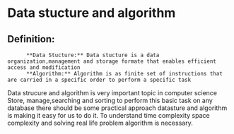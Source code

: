 # Data stucture and algorithm

## Definition:
          **Data Stucture:** Data stucture is a data organization,management and storage formate that enables efficient access and modification 
          **Algorithm:** Algorithm is as finite set of instructions that are carried in a specific order to perform a specific task
Data strucure and algorithm is very important topic in computer science
Store, manage,searching and sorting to perform this basic task on any database there should be some practical approach datasture and algorithm is making it easy for us to do it.
To understand time complexity space complexity and solving real life problem algorithm is necessary.
